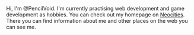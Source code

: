 Hi, I'm @PencilVoid. I'm currently practising web development and game development as hobbies.
You can check out my homepage on [Neocities](https://pencilvoid.neocities.org/). There you can find information about me and other places on the web you can see me.
